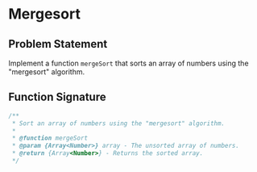 # Mergesort

## Problem Statement

Implement a function `mergeSort` that sorts an array of numbers using the "mergesort" algorithm.

## Function Signature

```javascript
/**
 * Sort an array of numbers using the "mergesort" algorithm.
 *
 * @function mergeSort
 * @param {Array<Number>} array - The unsorted array of numbers.
 * @return {Array<Number>} - Returns the sorted array.
 */

